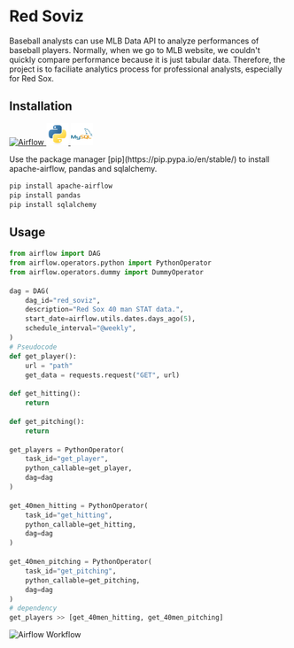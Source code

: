 # Red Soviz

Baseball analysts can use MLB Data API to analyze performances of baseball players. Normally, when we go to MLB website, we couldn't quickly compare performance because it is just tabular data. Therefore, the project is to faciliate analytics process for professional analysts, especially for Red Sox. 

## Installation
<!-- <h3 align="left">Languages and Tools</h3> -->
<p align="left"> 
  <a href="https://airflow.apache.org/" target="_blank">
    <img src="https://airflow.apache.org/docs/apache-airflow/stable/_images/pin_large.png" alt="Airflow" width="40" height="40"/>
  </a>
  <a href="https://www.python.org" target="_blank"> 
    <img src="https://raw.githubusercontent.com/devicons/devicon/master/icons/python/python-original.svg" alt="python" width="40" height="40"/> 
  </a>
  <a href="https://www.mysql.com/" target="_blank"> 
    <img src="https://raw.githubusercontent.com/devicons/devicon/master/icons/mysql/mysql-original-wordmark.svg" alt="mysql" width="40" height="40"/> 
  </a> 
</p>
Use the package manager [pip](https://pip.pypa.io/en/stable/) to install apache-airflow, pandas and sqlalchemy.

```bash
pip install apache-airflow
pip install pandas
pip install sqlalchemy
```
## Usage

```python
from airflow import DAG
from airflow.operators.python import PythonOperator
from airflow.operators.dummy import DummyOperator

dag = DAG(
    dag_id="red_soviz",
    description="Red Sox 40 man STAT data.",
    start_date=airflow.utils.dates.days_ago(5),
    schedule_interval="@weekly",
)
# Pseudocode
def get_player():
    url = "path"
    get_data = requests.request("GET", url)

def get_hitting():
    return

def get_pitching():
    return

get_players = PythonOperator(
    task_id="get_player",
    python_callable=get_player,
    dag=dag
)

get_40men_hitting = PythonOperator(
    task_id="get_hitting",
    python_callable=get_hitting,
    dag=dag
)

get_40men_pitching = PythonOperator(
    task_id="get_pitching",
    python_callable=get_pitching,
    dag=dag
)
# dependency
get_players >> [get_40men_hitting, get_40men_pitching]

```
![Airflow Workflow](/assets/images/san-juan-mountains.jpg "San Juan Mountains")

